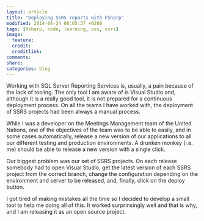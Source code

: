 ```yaml
---
layout: article
title: "Deploying SSRS reports with FSharp"
modified: 2014-04-24 00:05:37 +0200
tags: [fsharp, code, learning, oss, ssrs]
image:
  feature:
  credit:
  creditlink:
comments:
share:
categories: blog
---
```


Working with SQL Server Reporting Services is, usually, a pain because of the
lack of tooling. The only tool I am aware of is Visual Studio and, although it is
a really good tool, it is not prepared for a continuous deployment process.
On all the teams I have worked with, the deployment of SSRS projects had been
always a manual process.

While I was a developer on the Meetings Management team of the United Nations,
one of the objectives of the team was to be able to easily, and in some cases automatically,
release a new version of our applications to all our different testing and production environments.
A drunken monkey (i.e. me) should be able to release a new version with a single click.

Our biggest problem was our set of SSRS projects. On each release somebody had to
open Visual Studio, get the latest version of each SSRS project from the correct branch,
change the configuration depending on the environment and server to be released,
and, finally, click on the deploy button.

I got tired of making mistakes all the time so I decided to develop a small tool
to help me doing all of this. It worked surprinsingly well and that is why, and I am
releasing it as an open source project.
